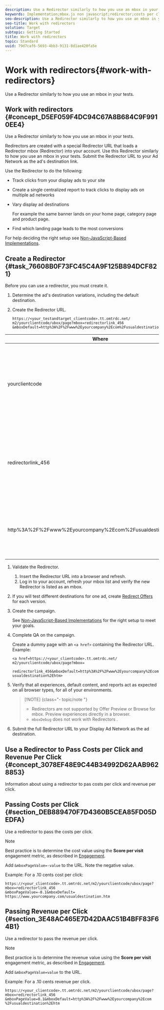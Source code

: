 ```yaml
---
description: Use a Redirector similarly to how you use an mbox in your tests.
keywords: Implementation;mbox.js non javascript;redirector;costs per click;revenue per click
seo-description: Use a Redirector similarly to how you use an mbox in your tests.
seo-title: Work with redirectors
solution: Target
subtopic: Getting Started
title: Work with redirectors
topic: Standard
uuid: 79d7caf6-5693-4bb3-9131-8d1ae420fa5e
---
```


# Work with redirectors{#work-with-redirectors}

Use a Redirector similarly to how you use an mbox in your tests.

## Work with redirectors {#concept_D5EF059F4DC94C67A8B684C9F9910EE4}

Use a Redirector similarly to how you use an mbox in your tests. 

Redirectors are created with a special Redirector URL that loads a Redirector mbox (Redirector) into your account. Use this Redirector similarly to how you use an mbox in your tests. Submit the Redirector URL to your Ad Network as the ad's destination link.

Use the Redirector to do the following:

* Track clicks from your display ads to your site 
* Create a single centralized report to track clicks to display ads on multiple ad networks 
* Vary display ad destinations

  For example the same banner lands on your home page, category page and product page. 

* Find which landing page leads to the most conversions

For help deciding the right setup see [Non-JavaScript-Based Implementations](../../c-implementing-target/c-non-javascript-based-implementation/non-javascript-based-implementation.md#concept_4799C58B081A43F6B3B8CC25A8D5D7C4). 

## Create a Redirector {#task_76608B0F73FC45C4A9F125B894DCF821}

Before you can use a redirector, you must create it.

<!-- 

ov2/t_creating-a-redirector.xml

 -->

1. Determine the ad's destination variations, including the default destination.
1. Create the Redirector URL.

   ```
   https://<your_testandtarget_clientcode>.tt.omtrdc.net/​m2/yourclientcode/ubox/​page?mbox=redirectorlink_456
   &mboxDefault=http%3A%2F%2Fwww%2Eyourcompany%2Ecom%2Fusualdestination%2Ehtm
   ```

<table id="table_DD29523C6FB54061B40AD2B07AE8EDAB"> 
 <thead> 
  <tr> 
   <th colname="col1" class="entry"> Where </th> 
   <th colname="col2" class="entry"> Is </th> 
  </tr>
 </thead>
 <tbody> 
  <tr> 
   <td colname="col1"> <p>yourclientcode </p> </td> 
   <td colname="col2"> <p>Your company's client code. </p> <p><b>at.js: </b>Your client code is available at the top of the Setup &gt; Implementation &gt; Edit at.js Settings page of the Target interface. </p> <p><b>mbox.js: </b>Your client code is available at the top of the Setup &gt; Implementation &gt; Edit Mbox.js Settings page. </p> <p>Your company's client code is all lower case and has no special characters. </p> </td> 
  </tr> 
  <tr> 
   <td colname="col1"> <p>redirectorlink_456 </p> </td> 
   <td colname="col2"> <p>The name of the Redirector mbox that appears in your account to use in campaigns and tests. </p> <p class="- topic/p ">Redirectors function differently from other mboxes, but appear just as any other mbox in your account. Name the redirector so it is easily distinguished them from the standard type mboxes in your account. </p> <p class="- topic/p ">As best practice, begin the mbox name with<span class="+ topic/ph pr-d/codeph codeph"> 'redirectorlink'</span>. </p> </td> 
  </tr> 
  <tr> 
   <td colname="col1"> <p>http%3A%2F%2Fwww%2Eyourcompany%2Ecom%2Fusualdestination%2Ehtm </p> </td> 
   <td colname="col2"> <p>The default destination. </p> <p class="- topic/p ">This must be URL encoded and must be an absolute reference. </p> <p class="- topic/p ">Tip:<span class="+ topic/ph sw-d/filepath filepath"> https://www.w3schools.com/tags/ref_urlencode.asp</span> quickly encodes your URLs. </p> </td> 
  </tr> 
 </tbody> 
</table>

1. Validate the Redirector.
   1. Insert the Redirector URL into a browser and refresh.
   1. Log in to your account, refresh your mbox list and verify the new Redirector is listed as an mbox.
1. If you will test different destinations for one ad, create [Redirect Offers](../../c-experiences/c-visual-experience-composer/redirect-offer.md#task_9578678D42784F5EB9638F8AC8C911FA) for each version.
1. Create the campaign.

   See [Non-JavaScript-Based Implementations](../../c-implementing-target/c-non-javascript-based-implementation/non-javascript-based-implementation.md#concept_4799C58B081A43F6B3B8CC25A8D5D7C4) for the right setup to meet your goals. 
1. Complete QA on the campaign.

   Create a dummy page with an `<a href>` containing the Redirector URL. Example:

   ```
   <a href=https://<your_clientcode>.tt.omtrdc.net/​m2/yourclientcode/ubox/​page?mbox=
   
   redirectorlink_456&mboxDefault=http%3A%2F%2Fwww%2Eyourcompany%2Ecom%2F​usualdestination%2Ehtm>
   ```

1. Verify that all experiences, default content, and reports act as expected on all browser types, for all of your environments.

   >[!NOTE] {class="- topic/note "}
   >
   >
   >
   >
   >* Redirectors are not supported by Offer Preview or Browse for mbox. Preview experiences directly in a browser. 
   >* `mboxDebug` does not work with Redirectors . 
   >
   >

1. Submit the full Redirector URL to your Display Ad Network as the ad destination.

## Use a Redirector to Pass Costs per Click and Revenue Per Click {#concept_3078EF48E9C44B34992D62AAB9628853}

Information about using a redirector to pas costs per click and revenue per click.

<!-- 

ov2/c_using-a-redirector-to-pass-costs-per-click-and-revenue-per-click.xml

 -->

## Passing Costs per Click {#section_DEB889470F7D4360B5CEA85FD05DEDFA}

Use a redirector to pass the costs per click.

>[!NOTE]
>
>Best practice is to determine the cost value using the **Score per visit** engagement metric, as described in [Engagement](https://marketing.adobe.com/resources/help/en_US/tnt/help/c_Capturing_Engagement.html).

Add `&mboxPageValue=-value` to the URL. Note the negative value.

Example: For a .10 cents cost per click:

```
https://<your_clientcode>.tt.omtrdc.net/​m2/yourclientcode/ubox/​page?mbox=redirectorlink_456
&mboxPageValue=-0.1&mboxDefault=​https://www.yourcompany.com/usualdestination.htm
```

## Passing Revenue per Click {#section_3E48AC465E7D42DAAC51B4BFF83F64B1}

Use a redirector to pass the revenue per click.

>[!NOTE]
>
>Best practice is to determine the revenue value using the **Score per visit** engagement metric, as described in [Engagement](https://marketing.adobe.com/resources/help/en_US/tnt/help/c_Capturing_Engagement.html).

Add `&mboxPageValue=value` to the URL.

Example: For a .10 cents revenue per click.

```
https://<​your_clientcode>​​​​.tt​​.omtrdc​.net/​​m2/​yourclientcode/​ubox/​​​page?mbox=redirectorlink_456
&mboxPageValue=0.1​&mbox​Default=​​http%3A%2F%2Fwww%2E​yourcompany%2Ecom​%2Fusualdestination%2Ehtm
```

